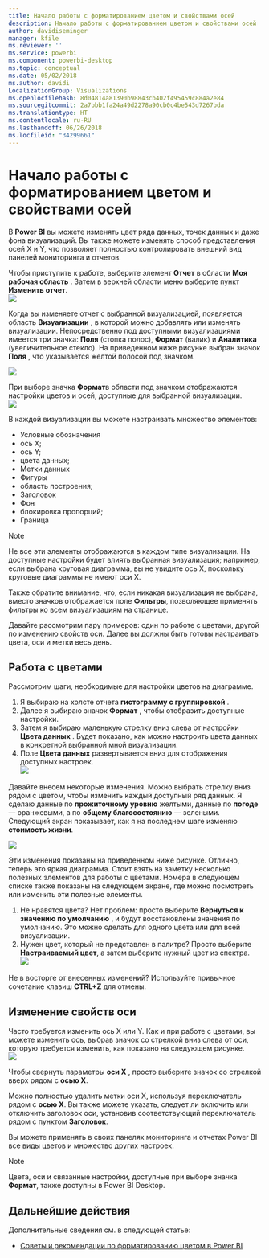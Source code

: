 ```yaml
---
title: Начало работы с форматированием цветом и свойствами осей
description: Начало работы с форматированием цветом и свойствами осей
author: davidiseminger
manager: kfile
ms.reviewer: ''
ms.service: powerbi
ms.component: powerbi-desktop
ms.topic: conceptual
ms.date: 05/02/2018
ms.author: davidi
LocalizationGroup: Visualizations
ms.openlocfilehash: 8d04814a81390b98843cb402f495459c884a2e84
ms.sourcegitcommit: 2a7bbb1fa24a49d2278a90cb0c4be543d7267bda
ms.translationtype: HT
ms.contentlocale: ru-RU
ms.lasthandoff: 06/26/2018
ms.locfileid: "34299661"
---
```

# <a name="getting-started-with-color-formatting-and-axis-properties"></a>Начало работы с форматированием цветом и свойствами осей
В **Power BI** вы можете изменять цвет ряда данных, точек данных и даже фона визуализаций. Вы также можете изменять способ представления осей X и Y, что позволяет полностью контролировать внешний вид панелей мониторинга и отчетов.

Чтобы приступить к работе, выберите элемент **Отчет** в области **Моя рабочая область** . Затем в верхней области меню выберите пункт **Изменить отчет**.  
![](media/service-getting-started-with-color-formatting-and-axis-properties/gettingstartedcolor_1a.png)

Когда вы изменяете отчет с выбранной визуализацией, появляется область **Визуализации** , в которой можно добавлять или изменять визуализации. Непосредственно под доступными визуализациями имеется три значка: **Поля** (стопка полос), **Формат** (валик) и **Аналитика** (увеличительное стекло). На приведенном ниже рисунке выбран значок **Поля** , что указывается желтой полосой под значком.

![](media/service-getting-started-with-color-formatting-and-axis-properties/gettingstartedcolor_2a.png)

При выборе значка **Формат**в области под значком отображаются настройки цветов и осей, доступные для выбранной визуализации.  
![](media/service-getting-started-with-color-formatting-and-axis-properties/gettingstartedcolor_3a.png)

В каждой визуализации вы можете настраивать множество элементов:

* Условные обозначения
* ось X;
* ось Y;
* цвета данных;
* Метки данных
* Фигуры
* область построения;
* Заголовок
* Фон
* блокировка пропорций;
* Граница

> [!NOTE]
>  
> Не все эти элементы отображаются в каждом типе визуализации. На доступные настройки будет влиять выбранная визуализация; например, если выбрана круговая диаграмма, вы не увидите ось X, поскольку круговые диаграммы не имеют оси X.
> 
> 

Также обратите внимание, что, если никакая визуализация не выбрана, вместо значков отображается поле **Фильтры**, позволяющее применять фильтры ко всем визуализациям на странице.

Давайте рассмотрим пару примеров: один по работе с цветами, другой по изменению свойств оси. Далее вы должны быть готовы настраивать цвета, оси и метки весь день.

## <a name="working-with-colors"></a>Работа с цветами
Рассмотрим шаги, необходимые для настройки цветов на диаграмме.

1. Я выбираю на холсте отчета **гистограмму с группировкой** .
2. Далее я выбираю значок **Формат** , чтобы отобразить доступные настройки.
3. Затем я выбираю маленькую стрелку вниз слева от настройки **Цвета данных** . Будет показано, как можно настроить цвета данных в конкретной выбранной мной визуализации.
4. Поле **Цвета данных** развертывается вниз для отображения доступных настроек.  
   ![](media/service-getting-started-with-color-formatting-and-axis-properties/gettingstartedcolor_4a.png)

Давайте внесем некоторые изменения. Можно выбрать стрелку вниз рядом с цветом, чтобы изменить каждый доступный ряд данных. Я сделаю данные по **прожиточному уровню** желтыми, данные по **погоде**— оранжевыми, а по **общему благосостоянию** — зелеными. Следующий экран показывает, как я на последнем шаге изменяю **стоимость жизни**.  

![](media/service-getting-started-with-color-formatting-and-axis-properties/gettingstartedcolor_5a.png)

Эти изменения показаны на приведенном ниже рисунке. Отлично, теперь это яркая диаграмма. Стоит взять на заметку несколько полезных элементов для работы с цветами. Номера в следующем списке также показаны на следующем экране, где можно посмотреть или изменить эти полезные элементы.

1. Не нравятся цвета? Нет проблем: просто выберите **Вернуться к значению по умолчанию** , и будут восстановлены значения по умолчанию. Это можно сделать для одного цвета или для всей визуализации.
2. Нужен цвет, который не представлен в палитре? Просто выберите **Настраиваемый цвет**, а затем выберите нужный цвет из спектра.  
   ![](media/service-getting-started-with-color-formatting-and-axis-properties/gettingstartedcolor_6a.png)

Не в восторге от внесенных изменений? Используйте привычное сочетание клавиш **CTRL+Z** для отмены.

## <a name="changing-axis-properties"></a>Изменение свойств оси
Часто требуется изменить ось X или Y. Как и при работе с цветами, вы можете изменить ось, выбрав значок со стрелкой вниз слева от оси, которую требуется изменить, как показано на следующем рисунке.  
![](media/service-getting-started-with-color-formatting-and-axis-properties/gettingstartedcolor_7a.png)

Чтобы свернуть параметры **оси X** , просто выберите значок со стрелкой вверх рядом с **осью X**.

Можно полностью удалить метки оси X, используя переключатель рядом с **осью X**. Вы также можете указать, следует ли включить или отключить заголовок оси, установив соответствующий переключатель рядом с пунктом **Заголовок**.  

Вы можете применять в своих панелях мониторинга и отчетах Power BI все виды цветов и множество других настроек.

> [!NOTE]
>  
> Цвета, оси и связанные настройки, доступные при выборе значка **Формат**, также доступны в Power BI Desktop.
> 
> 

## <a name="next-step"></a>Дальнейшие действия
Дополнительные сведения см. в следующей статье:  

* [Советы и рекомендации по форматированию цветом в Power BI](service-tips-and-tricks-for-color-formatting.md)  


